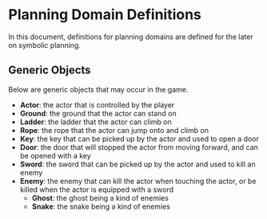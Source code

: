 # Planning Domain Definitions

In this document, definitions for planning domains are defined for the later on 
symbolic planning.


## Generic Objects

Below are generic objects that may occur in the game.

  * __Actor__: the actor that is controlled by the player
  * __Ground__: the ground that the actor can stand on
  * __Ladder__: the ladder that the actor can climb on
  * __Rope__: the rope that the actor can jump onto and climb on
  * __Key__: the key that can be picked up by the actor and used to open a door
  * __Door__: the door that will stopped the actor from moving forward, and can 
              be opened with a key
  * __Sword__: the sword that can be picked up by the actor and used to kill an 
               enemy
  * __Enemy__: the enemy that can kill the actor when touching the actor, or be 
               killed when the actor is equipped with a sword
    - __Ghost__: the ghost being a kind of enemies
    - __Snake__: the snake being a kind of enemies

